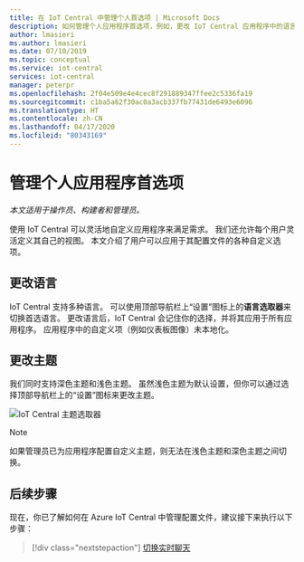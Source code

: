 ```yaml
---
title: 在 IoT Central 中管理个人首选项 | Microsoft Docs
description: 如何管理个人应用程序首选项，例如，更改 IoT Central 应用程序中的语言和主题。
author: lmasieri
ms.author: lmasieri
ms.date: 07/10/2019
ms.topic: conceptual
ms.service: iot-central
services: iot-central
manager: peterpr
ms.openlocfilehash: 2f04e509e4e4cec8f291889347ffee2c5336fa19
ms.sourcegitcommit: c1ba5a62f30ac0a3acb337fb77431de6493e6096
ms.translationtype: HT
ms.contentlocale: zh-CN
ms.lasthandoff: 04/17/2020
ms.locfileid: "80343169"
---
```

# <a name="manage-your-personal-application-preferences"></a>管理个人应用程序首选项

*本文适用于操作员、构建者和管理员。*

使用 IoT Central 可以灵活地自定义应用程序来满足需求。 我们还允许每个用户灵活定义其自己的视图。 本文介绍了用户可以应用于其配置文件的各种自定义选项。

## <a name="changing-language"></a>更改语言

IoT Central 支持多种语言。 可以使用顶部导航栏上“设置”图标上的**语言选取器**来切换首选语言。 更改语言后，IoT Central 会记住你的选择，并将其应用于所有应用程序。 应用程序中的自定义项（例如仪表板图像）未本地化。

## <a name="changing-theme"></a>更改主题

我们同时支持深色主题和浅色主题。 虽然浅色主题为默认设置，但你可以通过选择顶部导航栏上的“设置”图标来更改主题。

![IoT Central 主题选取器](media/howto-manage-preferences/settings.png)

> [!NOTE]
> 如果管理员已为应用程序配置自定义主题，则无法在浅色主题和深色主题之间切换。

## <a name="next-steps"></a>后续步骤

现在，你已了解如何在 Azure IoT Central 中管理配置文件，建议接下来执行以下步骤：

> [!div class="nextstepaction"]
> [切换实时聊天](howto-show-hide-chat.md)
